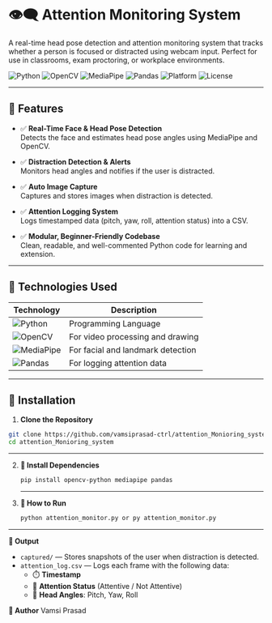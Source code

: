 # 👁️‍🗨️ Attention Monitoring System

A real-time head pose detection and attention monitoring system that tracks whether a person is focused or distracted using webcam input. Perfect for use in classrooms, exam proctoring, or workplace environments.

![Python](https://img.shields.io/badge/Python-3.8%2B-blue?logo=python)
![OpenCV](https://img.shields.io/badge/OpenCV-Image_Processing-green?logo=opencv)
![MediaPipe](https://img.shields.io/badge/MediaPipe-Facial_Landmarks-orange?logo=google)
![Pandas](https://img.shields.io/badge/Pandas-Data_Logging-informational?logo=pandas)
![Platform](https://img.shields.io/badge/Platform-Windows%7CLinux%7CMac-lightgrey)
![License](https://img.shields.io/badge/License-MIT-brightgreen)

---

## 📌 Features

- ✅ **Real-Time Face & Head Pose Detection**  
  Detects the face and estimates head pose angles using MediaPipe and OpenCV.

- ✅ **Distraction Detection & Alerts**  
  Monitors head angles and notifies if the user is distracted.

- ✅ **Auto Image Capture**  
  Captures and stores images when distraction is detected.

- ✅ **Attention Logging System**  
  Logs timestamped data (pitch, yaw, roll, attention status) into a CSV.

- ✅ **Modular, Beginner-Friendly Codebase**  
  Clean, readable, and well-commented Python code for learning and extension.

---

## 🧰 Technologies Used

| Technology | Description |
|------------|-------------|
| ![Python](https://img.shields.io/badge/Python-3.8%2B-blue?logo=python) | Programming Language |
| ![OpenCV](https://img.shields.io/badge/OpenCV-Image_Processing-green?logo=opencv) | For video processing and drawing |
| ![MediaPipe](https://img.shields.io/badge/MediaPipe-Facial_Landmarks-orange?logo=google) | For facial and landmark detection |
| ![Pandas](https://img.shields.io/badge/Pandas-Data_Logging-informational?logo=pandas) | For logging attention data |

---

## 🚀 Installation

1. **Clone the Repository**
```bash
git clone https://github.com/vamsiprasad-ctrl/attention_Monioring_system.git
cd attention_Monioring_system
```
---

2. **🔧 Install Dependencies**
   ```bash
   pip install opencv-python mediapipe pandas
   ```
   ---
3. **🔧  How to Run**
   ```bash
   python attention_monitor.py or py attention_monitor.py
   ```
---
**📂 Output**

- `captured/` — Stores snapshots of the user when distraction is detected.
- `attention_log.csv` — Logs each frame with the following data:
  - ⏱️ **Timestamp**
  - 🎯 **Attention Status** (Attentive / Not Attentive)
  - 📐 **Head Angles**: Pitch, Yaw, Roll
 

**👤 Author**
Vamsi Prasad

